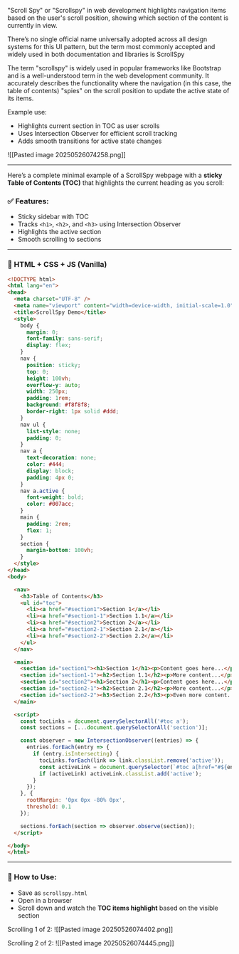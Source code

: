 "Scroll Spy" or "Scrollspy" in web development highlights navigation items based on the user's scroll position, showing which section of the content is currently in view.

There’s no single official name universally adopted across all design systems for this UI pattern, but the term most commonly accepted and widely used in both documentation and libraries is ScrollSpy  
  
The term "scrollspy" is widely used in popular frameworks like Bootstrap and is a well-understood term in the web development community. It accurately describes the functionality where the navigation (in this case, the table of contents) "spies" on the scroll position to update the active state of its items.  
  
Example use:
- Highlights current section in TOC as user scrolls  
- Uses Intersection Observer for efficient scroll tracking  
- Adds smooth transitions for active state changes


![[Pasted image 20250526074258.png]]

---

Here’s a complete minimal example of a ScrollSpy webpage with a **sticky Table of Contents (TOC)** that highlights the current heading as you scroll:

### ✅ Features:

- Sticky sidebar with TOC
- Tracks `<h1>`, `<h2>`, and `<h3>` using Intersection Observer
- Highlights the active section
- Smooth scrolling to sections

---

### 📄 HTML + CSS + JS (Vanilla)

```html
<!DOCTYPE html>
<html lang="en">
<head>
  <meta charset="UTF-8" />
  <meta name="viewport" content="width=device-width, initial-scale=1.0" />
  <title>ScrollSpy Demo</title>
  <style>
    body {
      margin: 0;
      font-family: sans-serif;
      display: flex;
    }
    nav {
      position: sticky;
      top: 0;
      height: 100vh;
      overflow-y: auto;
      width: 250px;
      padding: 1rem;
      background: #f8f8f8;
      border-right: 1px solid #ddd;
    }
    nav ul {
      list-style: none;
      padding: 0;
    }
    nav a {
      text-decoration: none;
      color: #444;
      display: block;
      padding: 4px 0;
    }
    nav a.active {
      font-weight: bold;
      color: #007acc;
    }
    main {
      padding: 2rem;
      flex: 1;
    }
    section {
      margin-bottom: 100vh;
    }
  </style>
</head>
<body>

  <nav>
    <h3>Table of Contents</h3>
    <ul id="toc">
      <li><a href="#section1">Section 1</a></li>
      <li><a href="#section1-1">Section 1.1</a></li>
      <li><a href="#section2">Section 2</a></li>
      <li><a href="#section2-1">Section 2.1</a></li>
      <li><a href="#section2-2">Section 2.2</a></li>
    </ul>
  </nav>

  <main>
    <section id="section1"><h1>Section 1</h1><p>Content goes here...</p></section>
    <section id="section1-1"><h2>Section 1.1</h2><p>More content...</p></section>
    <section id="section2"><h1>Section 2</h1><p>Content goes here...</p></section>
    <section id="section2-1"><h2>Section 2.1</h2><p>More content...</p></section>
    <section id="section2-2"><h3>Section 2.2</h3><p>Even more content...</p></section>
  </main>

  <script>
    const tocLinks = document.querySelectorAll('#toc a');
    const sections = [...document.querySelectorAll('section')];

    const observer = new IntersectionObserver((entries) => {
      entries.forEach(entry => {
        if (entry.isIntersecting) {
          tocLinks.forEach(link => link.classList.remove('active'));
          const activeLink = document.querySelector(`#toc a[href="#${entry.target.id}"]`);
          if (activeLink) activeLink.classList.add('active');
        }
      });
    }, {
      rootMargin: '0px 0px -80% 0px',
      threshold: 0.1
    });

    sections.forEach(section => observer.observe(section));
  </script>

</body>
</html>
```

---

### 🧪 How to Use:

- Save as `scrollspy.html`
- Open in a browser
- Scroll down and watch the **TOC items highlight** based on the visible section

Scrolling 1 of 2:
![[Pasted image 20250526074402.png]]

Scrolling 2 of 2:
![[Pasted image 20250526074445.png]]